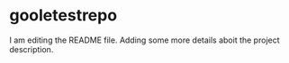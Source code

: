 # gooletestrepo
I am editing the README file. Adding some more details aboit the project description.
